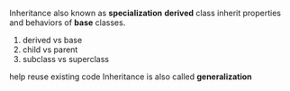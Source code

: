 
Inheritance also known as **specialization**
**derived** class  inherit properties and behaviors of **base** classes.
1. derived vs base
2. child vs parent
3. subclass vs superclass

help reuse existing code
Inheritance is also called **generalization**



